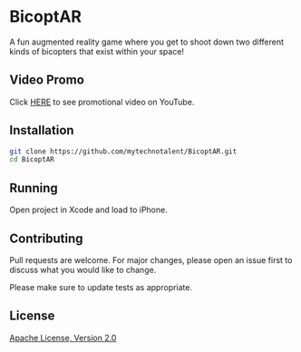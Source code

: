# BicoptAR
A fun augmented reality game where you get to shoot down two different kinds of bicopters that exist within your space!

## Video Promo
Click [HERE](https://youtu.be/tkRfcJJt_KU) to see promotional video on YouTube.

## Installation
```bash
git clone https://github.com/mytechnotalent/BicoptAR.git
cd BicoptAR
```
## Running

Open project in Xcode and load to iPhone.

## Contributing

Pull requests are welcome. For major changes, please open an issue first to discuss what you would like to change.

Please make sure to update tests as appropriate.

## License
[Apache License, Version 2.0](https://www.apache.org/licenses/LICENSE-2.0/)
